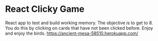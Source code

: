 # React Clicky Game

React app to test and build working memory. The objective is to get to 8. You do this by clicking on cards that have not been clicked before. Enjoy and enjoy the birds.
https://ancient-mesa-58510.herokuapp.com/
